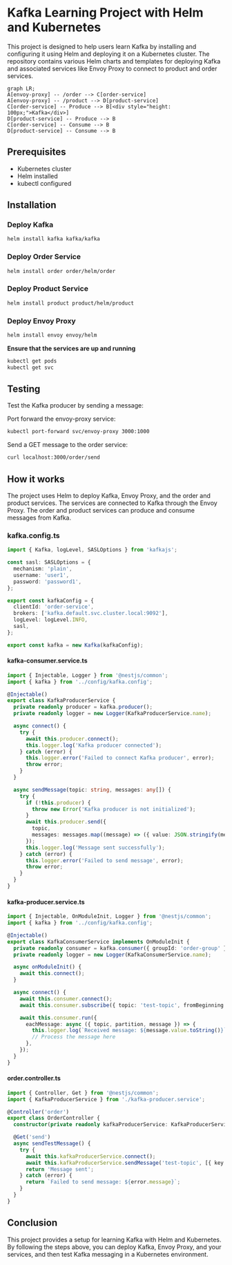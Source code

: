# Kafka Learning Project with Helm and Kubernetes

This project is designed to help users learn Kafka by installing and configuring it using Helm and deploying it on a Kubernetes cluster. The repository contains various Helm charts and templates for deploying Kafka and associated services like Envoy Proxy to connect to product and order services.

```mermaid
graph LR;
A[envoy-proxy] -- /order --> C[order-service]
A[envoy-proxy] -- /product --> D[product-service]
C[order-service] -- Produce --> B[<div style="height: 100px;">Kafka</div>]
D[product-service] -- Produce --> B
C[order-service] -- Consume --> B
D[product-service] -- Consume --> B

```


## Prerequisites
- Kubernetes cluster
- Helm installed
- kubectl configured

## Installation

### Deploy Kafka
```bash
helm install kafka kafka/kafka
```

### Deploy Order Service
```bash
helm install order order/helm/order
```

### Deploy Product Service
```bash
helm install product product/helm/product
```

### Deploy Envoy Proxy
```bash
helm install envoy envoy/helm
```

**Ensure that the services are up and running**

```bash
kubectl get pods
kubectl get svc
```

## Testing
Test the Kafka producer by sending a message:

Port forward the envoy-proxy service:
```bash
kubectl port-forward svc/envoy-proxy 3000:1000
```

Send a GET message to the order service:
```bash
curl localhost:3000/order/send
```

## How it works

The project uses Helm to deploy Kafka, Envoy Proxy, and the order and product services. The services are connected to Kafka through the Envoy Proxy. The order and product services can produce and consume messages from Kafka.



### kafka.config.ts

```typescript
import { Kafka, logLevel, SASLOptions } from 'kafkajs';

const sasl: SASLOptions = {
  mechanism: 'plain',
  username: 'user1',
  password: 'password1',
};

export const kafkaConfig = {
  clientId: 'order-service',
  brokers: ['kafka.default.svc.cluster.local:9092'],
  logLevel: logLevel.INFO,
  sasl,
};

export const kafka = new Kafka(kafkaConfig);
```


#### kafka-consumer.service.ts

```typescript
import { Injectable, Logger } from '@nestjs/common';
import { kafka } from '../config/kafka.config';

@Injectable()
export class KafkaProducerService {
  private readonly producer = kafka.producer();
  private readonly logger = new Logger(KafkaProducerService.name);

  async connect() {
    try {
      await this.producer.connect();
      this.logger.log('Kafka producer connected');
    } catch (error) {
      this.logger.error('Failed to connect Kafka producer', error);
      throw error;
    }
  }

  async sendMessage(topic: string, messages: any[]) {
    try {
      if (!this.producer) {
        throw new Error('Kafka producer is not initialized');
      }
      await this.producer.send({
        topic,
        messages: messages.map((message) => ({ value: JSON.stringify(message) })),
      });
      this.logger.log('Message sent successfully');
    } catch (error) {
      this.logger.error('Failed to send message', error);
      throw error;
    }
  }
}
```

#### kafka-producer.service.ts
```typescript
import { Injectable, OnModuleInit, Logger } from '@nestjs/common';
import { kafka } from '../config/kafka.config';

@Injectable()
export class KafkaConsumerService implements OnModuleInit {
  private readonly consumer = kafka.consumer({ groupId: 'order-group' });
  private readonly logger = new Logger(KafkaConsumerService.name);

  async onModuleInit() {
    await this.connect();
  }

  async connect() {
    await this.consumer.connect();
    await this.consumer.subscribe({ topic: 'test-topic', fromBeginning: true });

    await this.consumer.run({
      eachMessage: async ({ topic, partition, message }) => {
        this.logger.log(`Received message: ${message.value.toString()}`);
        // Process the message here
      },
    });
  }
}
```

#### order.controller.ts
```typescript
import { Controller, Get } from '@nestjs/common';
import { KafkaProducerService } from './kafka-producer.service';

@Controller('order')
export class OrderController {
  constructor(private readonly kafkaProducerService: KafkaProducerService) {}

  @Get('send')
  async sendTestMessage() {
    try {
      await this.kafkaProducerService.connect();
      await this.kafkaProducerService.sendMessage('test-topic', [{ key: 'test', value: 'Hello Kafka' }]);
      return 'Message sent';
    } catch (error) {
      return `Failed to send message: ${error.message}`;
    }
  }
}
```

## Conclusion
This project provides a setup for learning Kafka with Helm and Kubernetes. By following the steps above, you can deploy Kafka, Envoy Proxy, and your services, and then test Kafka messaging in a Kubernetes environment.
